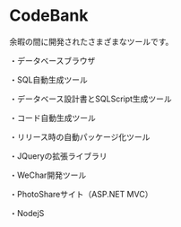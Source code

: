 # CodeBank
余暇の間に開発されたさまざまなツールです。

・データベースブラウザ

・SQL自動生成ツール

・データベース設計書とSQLScript生成ツール

・コード自動生成ツール

・リリース時の自動パッケージ化ツール

・JQueryの拡張ライブラリ 

・WeChar開発ツール

・PhotoShareサイト（ASP.NET MVC）

・NodejS
